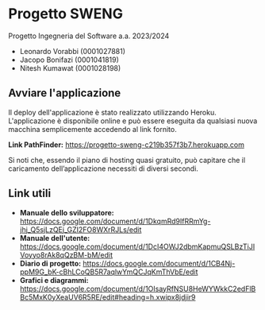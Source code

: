# Progetto SWENG

 Progetto Ingegneria del Software a.a. 2023/2024
 - Leonardo Vorabbi (0001027881)
 - Jacopo Bonifazi (0001041819)
 - Nitesh Kumawat (0001028198)
 

## Avviare l'applicazione

Il deploy dell'applicazione è stato realizzato utilizzando Heroku. L'applicazione è disponibile online e può essere eseguita da qualsiasi nuova macchina semplicemente accedendo al link fornito. 

**Link PathFinder:**
https://progetto-sweng-c219b357f3b7.herokuapp.com

Si noti che, essendo il piano di hosting quasi gratuito, può capitare che il caricamento dell’applicazione necessiti di diversi secondi.

## Link utili

- **Manuale dello sviluppatore:** https://docs.google.com/document/d/1DkqmRd9IfRRmYg-jhj_Q5sjLzQEj_GZI2FO8WXrRJLs/edit
- **Manuale dell'utente:** https://docs.google.com/document/d/1DcI4OWJ2dbmKapmuQSLBzTiJIVoyyo8rAk8qQzBM-bM/edit
- **Diario di progetto:** https://docs.google.com/document/d/1CB4Nj-ppM9G_bK-cBhLCoQB5R7aqlwYmQCJqKmThVbE/edit
- **Grafici e diagrammi:** https://docs.google.com/document/d/1OIsayRfNSU8HeWYWkkC2edFlBBc5MxK0yXeaUV6R5RE/edit#heading=h.xwipx8jdjir9
